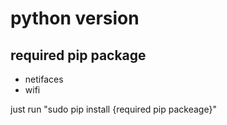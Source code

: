# python version

## required pip package
* netifaces
* wifi

just run "sudo pip install {required pip packeage}"
